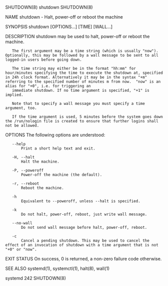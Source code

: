 SHUTDOWN(8)                                                                                                                                             shutdown                                                                                                                                            SHUTDOWN(8)

NAME
       shutdown - Halt, power-off or reboot the machine

SYNOPSIS
       shutdown [OPTIONS...] [TIME] [WALL...]

DESCRIPTION
       shutdown may be used to halt, power-off or reboot the machine.

       The first argument may be a time string (which is usually "now"). Optionally, this may be followed by a wall message to be sent to all logged-in users before going down.

       The time string may either be in the format "hh:mm" for hour/minutes specifying the time to execute the shutdown at, specified in 24h clock format. Alternatively it may be in the syntax "+m" referring to the specified number of minutes m from now.  "now" is an alias for "+0", i.e. for triggering an
       immediate shutdown. If no time argument is specified, "+1" is implied.

       Note that to specify a wall message you must specify a time argument, too.

       If the time argument is used, 5 minutes before the system goes down the /run/nologin file is created to ensure that further logins shall not be allowed.

OPTIONS
       The following options are understood:

       --help
           Print a short help text and exit.

       -H, --halt
           Halt the machine.

       -P, --poweroff
           Power-off the machine (the default).

       -r, --reboot
           Reboot the machine.

       -h
           Equivalent to --poweroff, unless --halt is specified.

       -k
           Do not halt, power-off, reboot, just write wall message.

       --no-wall
           Do not send wall message before halt, power-off, reboot.

       -c
           Cancel a pending shutdown. This may be used to cancel the effect of an invocation of shutdown with a time argument that is not "+0" or "now".

EXIT STATUS
       On success, 0 is returned, a non-zero failure code otherwise.

SEE ALSO
       systemd(1), systemctl(1), halt(8), wall(1)

systemd 242                                                                                                                                                                                                                                                                                                 SHUTDOWN(8)
